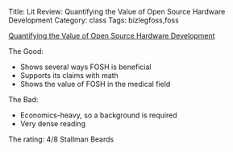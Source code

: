 Title: Lit Review: Quantifying the Value of Open Source Hardware Development
Category: class
Tags: bizlegfoss,foss

[Quantifying the Value of Open Source Hardware Development][fosh]

The Good:

- Shows several ways FOSH is beneficial
- Supports its claims with math
- Shows the value of FOSH in the medical field

The Bad:

- Economics-heavy, so a background is required
- Very dense reading

The rating: 4/8 Stallman Beards

[fosh]: http://bizlegfoss-ritigm.rhcloud.com/static/books/ME_2015011215185288-Value-OSHW.pdf
